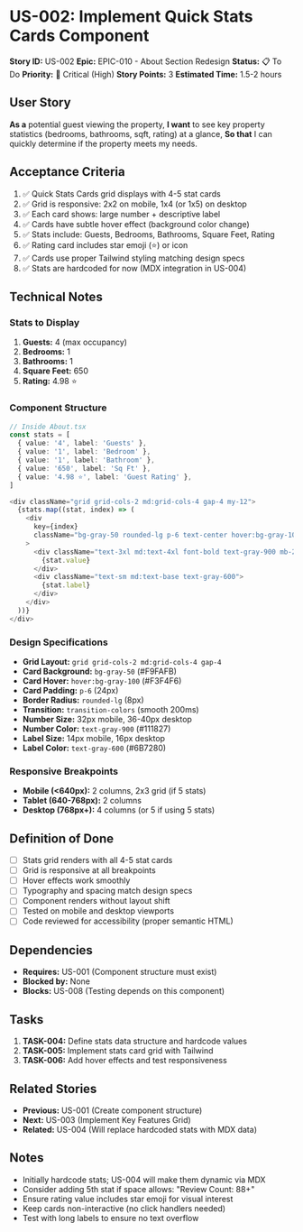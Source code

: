 # US-002: Implement Quick Stats Cards Component

**Story ID:** US-002
**Epic:** EPIC-010 - About Section Redesign
**Status:** 📋 To Do
**Priority:** 🔴 Critical (High)
**Story Points:** 3
**Estimated Time:** 1.5-2 hours

## User Story

**As a** potential guest viewing the property,
**I want** to see key property statistics (bedrooms, bathrooms, sqft, rating) at a glance,
**So that** I can quickly determine if the property meets my needs.

## Acceptance Criteria

1. ✅ Quick Stats Cards grid displays with 4-5 stat cards
2. ✅ Grid is responsive: 2x2 on mobile, 1x4 (or 1x5) on desktop
3. ✅ Each card shows: large number + descriptive label
4. ✅ Cards have subtle hover effect (background color change)
5. ✅ Stats include: Guests, Bedrooms, Bathrooms, Square Feet, Rating
6. ✅ Rating card includes star emoji (⭐) or icon
7. ✅ Cards use proper Tailwind styling matching design specs
8. ✅ Stats are hardcoded for now (MDX integration in US-004)

## Technical Notes

### Stats to Display

1. **Guests:** 4 (max occupancy)
2. **Bedrooms:** 1
3. **Bathrooms:** 1
4. **Square Feet:** 650
5. **Rating:** 4.98 ⭐

### Component Structure

```typescript
// Inside About.tsx
const stats = [
  { value: '4', label: 'Guests' },
  { value: '1', label: 'Bedroom' },
  { value: '1', label: 'Bathroom' },
  { value: '650', label: 'Sq Ft' },
  { value: '4.98 ⭐', label: 'Guest Rating' },
]

<div className="grid grid-cols-2 md:grid-cols-4 gap-4 my-12">
  {stats.map((stat, index) => (
    <div
      key={index}
      className="bg-gray-50 rounded-lg p-6 text-center hover:bg-gray-100 transition-colors"
    >
      <div className="text-3xl md:text-4xl font-bold text-gray-900 mb-2">
        {stat.value}
      </div>
      <div className="text-sm md:text-base text-gray-600">
        {stat.label}
      </div>
    </div>
  ))}
</div>
```

### Design Specifications

- **Grid Layout:** `grid grid-cols-2 md:grid-cols-4 gap-4`
- **Card Background:** `bg-gray-50` (#F9FAFB)
- **Card Hover:** `hover:bg-gray-100` (#F3F4F6)
- **Card Padding:** `p-6` (24px)
- **Border Radius:** `rounded-lg` (8px)
- **Transition:** `transition-colors` (smooth 200ms)
- **Number Size:** 32px mobile, 36-40px desktop
- **Number Color:** `text-gray-900` (#111827)
- **Label Size:** 14px mobile, 16px desktop
- **Label Color:** `text-gray-600` (#6B7280)

### Responsive Breakpoints

- **Mobile (<640px):** 2 columns, 2x3 grid (if 5 stats)
- **Tablet (640-768px):** 2 columns
- **Desktop (768px+):** 4 columns (or 5 if using 5 stats)

## Definition of Done

- [ ] Stats grid renders with all 4-5 stat cards
- [ ] Grid is responsive at all breakpoints
- [ ] Hover effects work smoothly
- [ ] Typography and spacing match design specs
- [ ] Component renders without layout shift
- [ ] Tested on mobile and desktop viewports
- [ ] Code reviewed for accessibility (proper semantic HTML)

## Dependencies

- **Requires:** US-001 (Component structure must exist)
- **Blocked by:** None
- **Blocks:** US-008 (Testing depends on this component)

## Tasks

1. **TASK-004:** Define stats data structure and hardcode values
2. **TASK-005:** Implement stats card grid with Tailwind
3. **TASK-006:** Add hover effects and test responsiveness

## Related Stories

- **Previous:** US-001 (Create component structure)
- **Next:** US-003 (Implement Key Features Grid)
- **Related:** US-004 (Will replace hardcoded stats with MDX data)

## Notes

- Initially hardcode stats; US-004 will make them dynamic via MDX
- Consider adding 5th stat if space allows: "Review Count: 88+"
- Ensure rating value includes star emoji for visual interest
- Keep cards non-interactive (no click handlers needed)
- Test with long labels to ensure no text overflow
